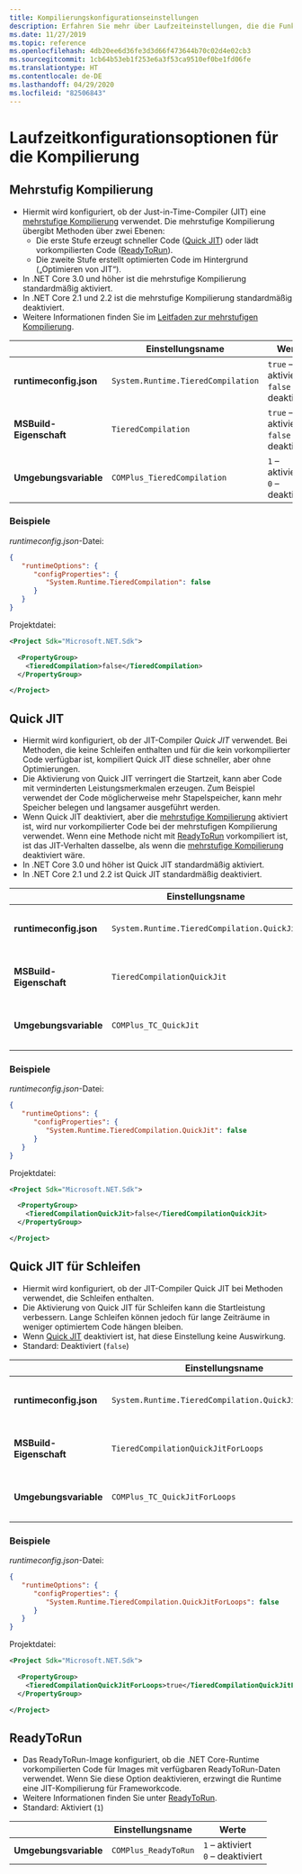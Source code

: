 ```yaml
---
title: Kompilierungskonfigurationseinstellungen
description: Erfahren Sie mehr über Laufzeiteinstellungen, die die Funktionsweise des JIT-Compilers für .NET Core-Apps konfigurieren.
ms.date: 11/27/2019
ms.topic: reference
ms.openlocfilehash: 4db20ee6d36fe3d3d66f473644b70c02d4e02cb3
ms.sourcegitcommit: 1cb64b53eb1f253e6a3f53ca9510ef0be1fd06fe
ms.translationtype: HT
ms.contentlocale: de-DE
ms.lasthandoff: 04/29/2020
ms.locfileid: "82506843"
---
```

# <a name="run-time-configuration-options-for-compilation"></a>Laufzeitkonfigurationsoptionen für die Kompilierung

## <a name="tiered-compilation"></a>Mehrstufig Kompilierung

- Hiermit wird konfiguriert, ob der Just-in-Time-Compiler (JIT) eine [mehrstufige Kompilierung](../whats-new/dotnet-core-3-0.md#tiered-compilation) verwendet. Die mehrstufige Kompilierung übergibt Methoden über zwei Ebenen:
  - Die erste Stufe erzeugt schneller Code ([Quick JIT](#quick-jit)) oder lädt vorkompilierten Code ([ReadyToRun](#readytorun)).
  - Die zweite Stufe erstellt optimierten Code im Hintergrund („Optimieren von JIT“).
- In .NET Core 3.0 und höher ist die mehrstufige Kompilierung standardmäßig aktiviert.
- In .NET Core 2.1 und 2.2 ist die mehrstufige Kompilierung standardmäßig deaktiviert.
- Weitere Informationen finden Sie im [Leitfaden zur mehrstufigen Kompilierung](https://github.com/dotnet/runtime/blob/master/docs/design/features/tiered-compilation.md).

| | Einstellungsname | Werte |
| - | - | - |
| **runtimeconfig.json** | `System.Runtime.TieredCompilation` | `true` – aktiviert<br/>`false` – deaktiviert |
| **MSBuild-Eigenschaft** | `TieredCompilation` | `true` – aktiviert<br/>`false` – deaktiviert |
| **Umgebungsvariable** | `COMPlus_TieredCompilation` | `1` – aktiviert<br/>`0` – deaktiviert |

### <a name="examples"></a>Beispiele

*runtimeconfig.json*-Datei:

```json
{
   "runtimeOptions": {
      "configProperties": {
         "System.Runtime.TieredCompilation": false
      }
   }
}
```

Projektdatei:

```xml
<Project Sdk="Microsoft.NET.Sdk">

  <PropertyGroup>
    <TieredCompilation>false</TieredCompilation>
  </PropertyGroup>

</Project>
```

## <a name="quick-jit"></a>Quick JIT

- Hiermit wird konfiguriert, ob der JIT-Compiler *Quick JIT* verwendet. Bei Methoden, die keine Schleifen enthalten und für die kein vorkompilierter Code verfügbar ist, kompiliert Quick JIT diese schneller, aber ohne Optimierungen.
- Die Aktivierung von Quick JIT verringert die Startzeit, kann aber Code mit verminderten Leistungsmerkmalen erzeugen. Zum Beispiel verwendet der Code möglicherweise mehr Stapelspeicher, kann mehr Speicher belegen und langsamer ausgeführt werden.
- Wenn Quick JIT deaktiviert, aber die [mehrstufige Kompilierung](#tiered-compilation) aktiviert ist, wird nur vorkompilierter Code bei der mehrstufigen Kompilierung verwendet. Wenn eine Methode nicht mit [ReadyToRun](#readytorun) vorkompiliert ist, ist das JIT-Verhalten dasselbe, als wenn die [mehrstufige Kompilierung](#tiered-compilation) deaktiviert wäre.
- In .NET Core 3.0 und höher ist Quick JIT standardmäßig aktiviert.
- In .NET Core 2.1 und 2.2 ist Quick JIT standardmäßig deaktiviert.

| | Einstellungsname | Werte |
| - | - | - |
| **runtimeconfig.json** | `System.Runtime.TieredCompilation.QuickJit` | `true` – aktiviert<br/>`false` – deaktiviert |
| **MSBuild-Eigenschaft** | `TieredCompilationQuickJit` | `true` – aktiviert<br/>`false` – deaktiviert |
| **Umgebungsvariable** | `COMPlus_TC_QuickJit` | `1` – aktiviert<br/>`0` – deaktiviert |

### <a name="examples"></a>Beispiele

*runtimeconfig.json*-Datei:

```json
{
   "runtimeOptions": {
      "configProperties": {
         "System.Runtime.TieredCompilation.QuickJit": false
      }
   }
}
```

Projektdatei:

```xml
<Project Sdk="Microsoft.NET.Sdk">

  <PropertyGroup>
    <TieredCompilationQuickJit>false</TieredCompilationQuickJit>
  </PropertyGroup>

</Project>
```

## <a name="quick-jit-for-loops"></a>Quick JIT für Schleifen

- Hiermit wird konfiguriert, ob der JIT-Compiler Quick JIT bei Methoden verwendet, die Schleifen enthalten.
- Die Aktivierung von Quick JIT für Schleifen kann die Startleistung verbessern. Lange Schleifen können jedoch für lange Zeiträume in weniger optimiertem Code hängen bleiben.
- Wenn [Quick JIT](#quick-jit) deaktiviert ist, hat diese Einstellung keine Auswirkung.
- Standard: Deaktiviert (`false`)

| | Einstellungsname | Werte |
| - | - | - |
| **runtimeconfig.json** | `System.Runtime.TieredCompilation.QuickJitForLoops` | `false` – deaktiviert<br/>`true` – aktiviert |
| **MSBuild-Eigenschaft** | `TieredCompilationQuickJitForLoops` | `false` – deaktiviert<br/>`true` – aktiviert |
| **Umgebungsvariable** | `COMPlus_TC_QuickJitForLoops` | `0` – deaktiviert<br/>`1` – aktiviert |

### <a name="examples"></a>Beispiele

*runtimeconfig.json*-Datei:

```json
{
   "runtimeOptions": {
      "configProperties": {
         "System.Runtime.TieredCompilation.QuickJitForLoops": false
      }
   }
}
```

Projektdatei:

```xml
<Project Sdk="Microsoft.NET.Sdk">

  <PropertyGroup>
    <TieredCompilationQuickJitForLoops>true</TieredCompilationQuickJitForLoops>
  </PropertyGroup>

</Project>
```

## <a name="readytorun"></a>ReadyToRun

- Das ReadyToRun-Image konfiguriert, ob die .NET Core-Runtime vorkompilierten Code für Images mit verfügbaren ReadyToRun-Daten verwendet. Wenn Sie diese Option deaktivieren, erzwingt die Runtime eine JIT-Kompilierung für Frameworkcode.
- Weitere Informationen finden Sie unter [ReadyToRun](../whats-new/dotnet-core-3-0.md#readytorun-images).
- Standard: Aktiviert (`1`)

| | Einstellungsname | Werte |
| - | - | - |
| **Umgebungsvariable** | `COMPlus_ReadyToRun` | `1` – aktiviert<br/>`0` – deaktiviert |
